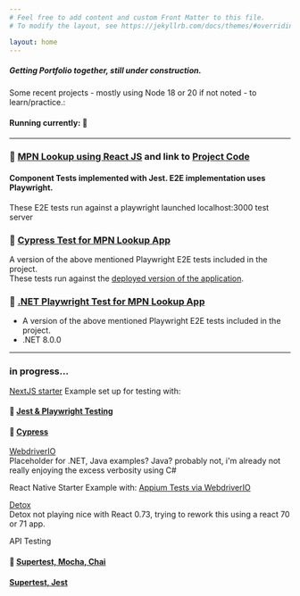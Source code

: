 ```yaml
---
# Feel free to add content and custom Front Matter to this file.
# To modify the layout, see https://jekyllrb.com/docs/themes/#overriding-theme-defaults

layout: home
---
```

##### Getting Portfolio together, still under construction.  
Some recent projects - mostly using Node 18 or 20 if not noted - to learn/practice.:  
#### Running currently:  :rocket:  
---
### :rocket: [MPN Lookup using React JS](https://jonathan-gartland.github.io/practice-pages) and link to [Project Code](https://github.com/jonathan-gartland/practice-pages)  
#### Component Tests implemented with Jest.  E2E implementation uses Playwright.  
These E2E tests run against a playwright launched localhost:3000 test server  

### :rocket: [Cypress Test for MPN Lookup App](https://github.com/jonathan-gartland/test-mpnlookup-cypress-prod)  
A version of the above mentioned Playwright E2E tests included in the project.  
  These tests run against the [deployed version of the application](https://jonathan-gartland.github.io/practice-pages).

### :rocket: [.NET Playwright Test for MPN Lookup App](https://github.com/jonathan-gartland/playwright_dotnet_example)  
* A version of the above mentioned Playwright E2E tests included in the project.  
* .NET 8.0.0  
  
---
### in progress... 
  
[NextJS starter](https://nextjs.org/) Example set up for testing with:  
#### :rocket: [Jest & Playwright Testing](https://github.com/jonathan-gartland/NextAppJS/tree/add-playwright)  
#### :rocket: [Cypress](https://github.com/jonathan-gartland/NextAppJS/tree/add-cypress)  
[WebdriverIO](https://github.com/jonathan-gartland/NextAppJS/tree/add-webdriverio)  
Placeholder for .NET, Java examples? Java? probably not, i'm already not really enjoying the excess verbosity using C#

React Native Starter Example with:
[Appium Tests via WebdriverIO](https://github.com/jonathan-gartland/RNBaseLine18/tree/wdio)

[Detox](https://github.com/jonathan-gartland/RNBaseLine18/tree/detox)  
Detox not playing nice with React 0.73, trying to rework this using a react 70 or 71 app.  
  
API Testing

#### :rocket: [Supertest, Mocha, Chai](https://github.com/jonathan-gartland/ApiTestFrameworkMocha)  
#### [Supertest, Jest]()  